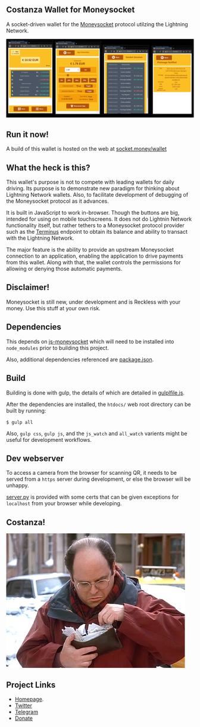 Costanza Wallet for Moneysocket
----

A socket-driven wallet for the [Moneysocket](https://socket.money) protocol utilzing the Lightning Network.

![Interface](img/interface.png)

Run it now!
----

A build of this wallet is hosted on the web at [socket.money/wallet](https://socket.money/wallet)

What the heck is this?
----

This wallet's purpose is not to compete with leading wallets for daily driving. Its purpose is to demonstrate new paradigm for thinking about Lightning Network wallets. Also, to facilitate development of debugging of the Moneysocket protocol as it advances.

It is built in JavaScript to work in-browser. Though the buttons are big, intended for using on mobile touchscreens. It does not do Lightnin Network functionality itself, but rather tethers to a Moneysocket protocol provider such as the [Terminus](https://github.com/moneysocket/terminus) endpoint to obtain its balance and ability to transact with the Lightning Network.


The major feature is the ability to provide an upstream Moneysocket connection to an application, enabling the application to drive payments from this wallet. Along with that, the wallet controls the permissions for allowing or denying those automatic payments.


Disclaimer!
-----

Moneysocket is still new, under development and is Reckless with your money. Use this stuff at your own risk.


Dependencies
------------------------------------------------------------------------

This depends on [js-moneysocket](https://github.com/moneysocket/js-moneysocket) which will need to be installed into `node_modules` prior to building this project.

Also, additional dependencies referenced are [package.json](package.json).

Build
------------------------------------------------------------------------

Building is done with gulp, the details of which are detailed in [gulplfile.js](gulpfile.js).

After the dependencies are installed, the `htdocs/` web root directory can be built by running:

```
$ gulp all
```

Also, `gulp css`, `gulp js`, and the `js_watch` and `all_watch` varients might be useful for development workflows.


Dev webserver
------------------------------------------------------------------------

To access a camera from the browser for scanning QR, it needs to be served from a `https` server during development, or else the browser will be unhappy.

[server.py](server.py) is provided with some certs that can be given exceptions for `localhost` from your browser while developing.


Costanza!
------------------------------------------------------------------------

![Costanza](img/costanza.jpeg)

Project Links
------------------------------------------------------------------------

- [Homepage](https://socket.money).
- [Twitter](https://twitter.com/moneysocket)
- [Telegram](https://t.me/moneysocket)
- [Donate](https://socket.money/#donate)
